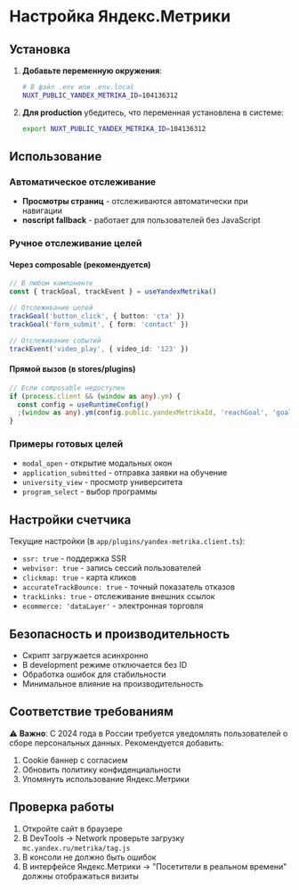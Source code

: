 # Настройка Яндекс.Метрики

## Установка

1. **Добавьте переменную окружения**:
   ```bash
   # В файл .env или .env.local
   NUXT_PUBLIC_YANDEX_METRIKA_ID=104136312
   ```

2. **Для production** убедитесь, что переменная установлена в системе:
   ```bash
   export NUXT_PUBLIC_YANDEX_METRIKA_ID=104136312
   ```

## Использование

### Автоматическое отслеживание
- **Просмотры страниц** - отслеживаются автоматически при навигации
- **noscript fallback** - работает для пользователей без JavaScript

### Ручное отслеживание целей

#### Через composable (рекомендуется)
```typescript
// В любом компоненте
const { trackGoal, trackEvent } = useYandexMetrika()

// Отслеживание целей
trackGoal('button_click', { button: 'cta' })
trackGoal('form_submit', { form: 'contact' })

// Отслеживание событий
trackEvent('video_play', { video_id: '123' })
```

#### Прямой вызов (в stores/plugins)
```typescript
// Если composable недоступен
if (process.client && (window as any).ym) {
  const config = useRuntimeConfig()
  ;(window as any).ym(config.public.yandexMetrikaId, 'reachGoal', 'goal_name', { param: 'value' })
}
```

### Примеры готовых целей
- `modal_open` - открытие модальных окон
- `application_submitted` - отправка заявки на обучение
- `university_view` - просмотр университета
- `program_select` - выбор программы

## Настройки счетчика

Текущие настройки (в `app/plugins/yandex-metrika.client.ts`):
- `ssr: true` - поддержка SSR
- `webvisor: true` - запись сессий пользователей
- `clickmap: true` - карта кликов
- `accurateTrackBounce: true` - точный показатель отказов
- `trackLinks: true` - отслеживание внешних ссылок
- `ecommerce: 'dataLayer'` - электронная торговля

## Безопасность и производительность

- Скрипт загружается асинхронно
- В development режиме отключается без ID
- Обработка ошибок для стабильности
- Минимальное влияние на производительность

## Соответствие требованиям

⚠️ **Важно**: С 2024 года в России требуется уведомлять пользователей о сборе персональных данных. 
Рекомендуется добавить:
1. Cookie баннер с согласием
2. Обновить политику конфиденциальности
3. Упомянуть использование Яндекс.Метрики

## Проверка работы

1. Откройте сайт в браузере
2. В DevTools → Network проверьте загрузку `mc.yandex.ru/metrika/tag.js`
3. В консоли не должно быть ошибок
4. В интерфейсе Яндекс.Метрики → "Посетители в реальном времени" должны отображаться визиты
